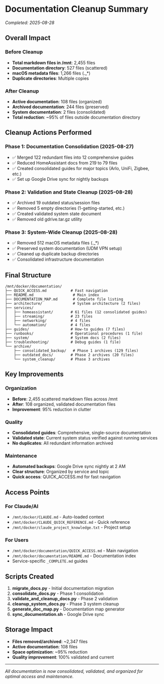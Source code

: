 # Documentation Cleanup Summary

*Completed: 2025-08-28*

## Overall Impact

### Before Cleanup
- **Total markdown files in /mnt**: 2,455 files
- **Documentation directory**: 527 files (scattered)
- **macOS metadata files**: 1,266 files (._*)
- **Duplicate directories**: Multiple copies

### After Cleanup
- **Active documentation**: 108 files (organized)
- **Archived documentation**: 244 files (preserved)
- **System documentation**: 2 files (consolidated)
- **Total reduction**: ~95% of files outside documentation directory

## Cleanup Actions Performed

### Phase 1: Documentation Consolidation (2025-08-27)
- ✅ Merged 122 redundant files into 12 comprehensive guides
- ✅ Reduced HomeAssistant docs from 219 to 79 files
- ✅ Created consolidated guides for major topics (Arlo, UniFi, Zigbee, etc.)
- ✅ Set up Google Drive sync for nightly backups

### Phase 2: Validation and State Cleanup (2025-08-28)
- ✅ Archived 19 outdated status/session files
- ✅ Removed 5 empty directories (1-getting-started, etc.)
- ✅ Created validated system state document
- ✅ Removed old gdrive.tar.gz utility

### Phase 3: System-Wide Cleanup (2025-08-28)
- ✅ Removed 512 macOS metadata files (._*)
- ✅ Preserved system documentation (UDM VPN setup)
- ✅ Cleaned up duplicate backup directories
- ✅ Consolidated infrastructure documentation

## Final Structure

```
/mnt/docker/documentation/
├── QUICK_ACCESS.md           # Fast navigation
├── README.md                  # Main index
├── DOCUMENTATION_MAP.md       # Complete file listing
├── architecture/              # System architecture (2 files)
├── services/
│   ├── homeassistant/        # 61 files (12 consolidated guides)
│   ├── streaming/            # 23 files
│   ├── networking/           # 4 files
│   └── automation/           # 4 files
├── guides/                   # How-to guides (7 files)
├── runbooks/                 # Operational procedures (1 file)
├── system/                   # System docs (2 files)
├── troubleshooting/          # Debug guides (1 file)
└── archive/
    ├── consolidated_backup/   # Phase 1 archives (129 files)
    ├── outdated_docs/        # Phase 2 archives (20 files)
    └── system_cleanup/       # Phase 3 archives

```

## Key Improvements

### Organization
- **Before**: 2,455 scattered markdown files across /mnt
- **After**: 108 organized, validated documentation files
- **Improvement**: 95% reduction in clutter

### Quality
- **Consolidated guides**: Comprehensive, single-source documentation
- **Validated state**: Current system status verified against running services
- **No duplicates**: All redundant information archived

### Maintenance
- **Automated backups**: Google Drive sync nightly at 2 AM
- **Clear structure**: Organized by service and topic
- **Quick access**: QUICK_ACCESS.md for fast navigation

## Access Points

### For Claude/AI
- `/mnt/docker/CLAUDE.md` - Auto-loaded context
- `/mnt/docker/CLAUDE_QUICK_REFERENCE.md` - Quick reference
- `/mnt/docker/claude_project_knowledge.txt` - Project setup

### For Users
- `/mnt/docker/documentation/QUICK_ACCESS.md` - Main navigation
- `/mnt/docker/documentation/README.md` - Documentation index
- Service-specific `_COMPLETE.md` guides

## Scripts Created

1. **migrate_docs.py** - Initial documentation migration
2. **consolidate_docs.py** - Phase 1 consolidation
3. **validate_and_cleanup_docs.py** - Phase 2 validation
4. **cleanup_system_docs.py** - Phase 3 system cleanup
5. **generate_doc_map.py** - Documentation map generator
6. **sync_documentation.sh** - Google Drive sync

## Storage Impact

- **Files removed/archived**: ~2,347 files
- **Active documentation**: 108 files
- **Space optimization**: ~95% reduction
- **Quality improvement**: 100% validated and current

---

*All documentation is now consolidated, validated, and organized for optimal access and maintenance.*